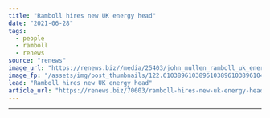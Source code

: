 ```yaml
---
title: "Ramboll hires new UK energy head"
date: "2021-06-28"
tags: 
  - people
  - ramboll
  - renews
source: "renews"
image_url: "https://renews.biz//media/25403/john_mullen_ramboll_uk_energy_head_credit_ramboll.jpeg?mode=crop&width=770&heightratio=0.6103896103896103896103896104&slimmage=true"
image_fp: "/assets/img/post_thumbnails/122.6103896103896103896103896104&slimmage=true"
lead: "Ramboll hires new UK energy head"
article_url: "https://renews.biz/70603/ramboll-hires-new-uk-energy-head/"
---
```


---
